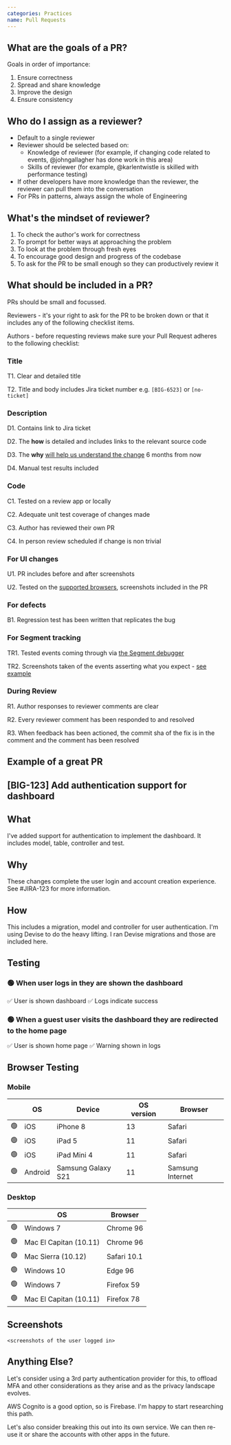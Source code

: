 ```yaml
---
categories: Practices
name: Pull Requests
---
```


## What are the goals of a PR?

Goals in order of importance:

1. Ensure correctness
2. Spread and share knowledge
3. Improve the design
4. Ensure consistency

## Who do I assign as a reviewer?

* Default to a single reviewer
* Reviewer should be selected based on:
  * Knowledge of reviewer (for example, if changing code related to events, @johngallagher has done work in this area)
  * Skills of reviewer (for example, @karlentwistle is skilled with performance testing)
* If other developers have more knowledge than the reviewer, the reviewer can pull them into the conversation
* For PRs in patterns, always assign the whole of Engineering

## What's the mindset of reviewer?

1. To check the author's work for correctness
2. To prompt for better ways at approaching the problem
3. To look at the problem through fresh eyes
4. To encourage good design and progress of the codebase
5. To ask for the PR to be small enough so they can productively review it

## What should be included in a PR?

PRs should be small and focussed.

Reviewers - it's your right to ask for the PR to be broken down or that it includes any of the following checklist items.

Authors - before requesting reviews make sure your Pull Request adheres to the following checklist:

### **Title**

T1. Clear and detailed title

T2. Title and body includes Jira ticket number e.g. `[BIG-6523]` or `[no-ticket]`

### **Description**

D1. Contains link to Jira ticket

D2. The **how** is detailed and includes links to the relevant source code

D3. The **why** [will help us understand the change](https://www.pullrequest.com/blog/writing-a-great-pull-request-description/) 6 months from now

D4. Manual test results included

### **Code**

C1. Tested on a review app or locally

C2. Adequate unit test coverage of changes made

C3. Author has reviewed their own PR

C4. In person review scheduled if change is non trivial

### **For UI changes**

U1. PR includes before and after screenshots

U2. Tested on the [supported browsers](https://www.notion.so/Device-and-browser-testing-8bdb455a871c48b8acae1b6f1363c6eb), screenshots included in the PR

### **For defects**

B1. Regression test has been written that replicates the bug

### **For Segment tracking**

TR1. Tested events coming through via [the Segment debugger](https://app.segment.com/biggerpockets/sources/analytics_dev_environment/debugger)

TR2. Screenshots taken of the events asserting what you expect - [see example](https://github.com/BiggerPockets/biggerpockets/pull/15150#issuecomment-1127803825)

### During Review

R1. Author responses to reviewer comments are clear

R2. Every reviewer comment has been responded to and resolved

R3. When feedback has been actioned, the commit sha of the fix is in the comment and the comment has been resolved

## Example of a great PR

## [BIG-123] Add authentication support for dashboard

## What

I've added support for authentication to implement the dashboard. It includes model, table, controller and test.

## Why

These changes complete the user login and account creation experience. See #JIRA-123 for more information.

## How

This includes a migration, model and controller for user authentication. I'm using Devise to do the heavy lifting. I ran Devise migrations and those are included here.

## Testing

### 🟢 When user logs in they are shown the dashboard

✅ User is shown dashboard
✅ Logs indicate success

### 🟢 When a guest user visits the dashboard they are redirected to the home page

✅ User is shown home page
✅ Warning shown in logs

## Browser Testing

### Mobile

|  | OS | Device | OS version | Browser |
|--| --- | --- | --- | --- |
| 🟢 | iOS | iPhone 8 | 13  | Safari |
| 🟢 | iOS | iPad 5 | 11  | Safari |
| 🟢 | iOS | iPad Mini 4 | 11 | Safari |
| 🟢 | Android | Samsung Galaxy S21 | 11 | Samsung Internet |

### Desktop

|   | OS | Browser |
| -- | --- | --- |
| 🟢 | Windows 7 | Chrome 96 |
| 🟢 | Mac El Capitan (10.11) | Chrome 96 |
| 🟢 | Mac Sierra (10.12) | Safari 10.1 |
| 🟢 | Windows 10 | Edge 96 |
| 🟢 | Windows 7 | Firefox 59 |
| 🟢 | Mac El Capitan (10.11) | Firefox 78 |

## Screenshots

`<screenshots of the user logged in>`

## Anything Else?

Let's consider using a 3rd party authentication provider for this, to offload MFA and other considerations as they arise and as the privacy landscape evolves.

AWS Cognito is a good option, so is Firebase. I'm happy to start researching this path.

Let's also consider breaking this out into its own service. We can then re-use it or share the accounts with other apps in the future.
